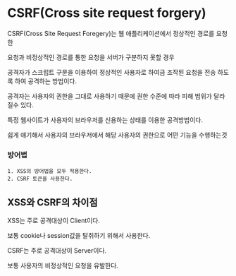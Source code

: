 # CSRF(Cross site request forgery)
CSRF(Cross Site Request Foregery)는 웹 애플리케이션에서 정상적인 경로를 요청한 

요청과 비정상적인 경로를 통한 요청을 서버가 구분하지 못할 경우 

공격자가 스크립트 구문을 이용하여 정상적인 사용자로 하여금 조작된 요청을 전송 하도록 하여 공격하는 방법이다.   

공격자는 사용자의 권한을 그대로 사용하기 때문에 권한 수준에 따라 피해 범위가 달라질수 있다.

특정 웹사이트가 사용자의 브라우저를 신용하는 상태를 이용한 공격방법이다.

쉽게 얘기해서 사용자의 브라우저에서 해당 사용자의 권한으로 어떤 기능을 수행하는것

### 방어법 
```
1. XSS의 방어법을 모두 적용한다.
2. CSRF 토큰을 사용한다.
```


## XSS와 CSRF의 차이점
XSS는 주로 공격대상이 Client이다. 

보통 cookie나 session값을 탈취하기 위해서 사용한다.

CSRF는 주로 공격대상이 Server이다. 

보통 사용자의 비정상적인 요청을 유발한다.
